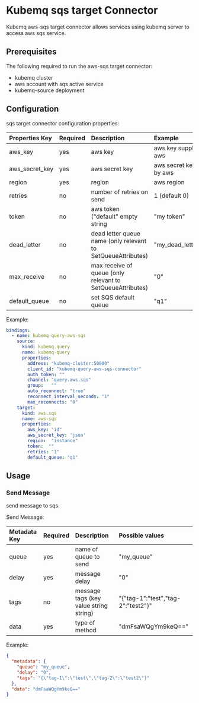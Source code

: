# Kubemq sqs target Connector

Kubemq aws-sqs target connector allows services using kubemq server to access aws sqs service.

## Prerequisites
The following required to run the aws-sqs target connector:

- kubemq cluster
- aws account with sqs active service
- kubemq-source deployment

## Configuration

sqs target connector configuration properties:

| Properties Key | Required | Description                                                       | Example                     |
|:---------------|:---------|:------------------------------------------------------------------|:----------------------------|
| aws_key        | yes      | aws key                                                           | aws key supplied by aws         |
| aws_secret_key | yes      | aws secret key                                                    | aws secret key supplied by aws  |
| region         | yes      | region                                                            | aws region                      |
| retries        | no       | number of retries on send                                         | 1 (default 0)                   |
| token          | no       | aws token ("default" empty string                                 | "my token"                      |
| dead_letter    | no       | dead letter queue name (only relevant to SetQueueAttributes)      | "my_dead_letter_queue"          |
| max_receive    | no       | max receive of queue (only relevant to SetQueueAttributes)        | "0"                              |
| default_queue    | no       | set SQS default queue        | "q1"                              |


Example:

```yaml
bindings:
  - name: kubemq-query-aws-sqs
    source:
      kind: kubemq.query
      name: kubemq-query
      properties:
        address: "kubemq-cluster:50000"
        client_id: "kubemq-query-aws-sqs-connector"
        auth_token: ""
        channel: "query.aws.sqs"
        group:   ""
        auto_reconnect: "true"
        reconnect_interval_seconds: "1"
        max_reconnects: "0"
    target:
      kind: aws.sqs
      name: aws-sqs
      properties:
        aws_key: "id"
        aws_secret_key: 'json'
        region:  "instance"
        token:  ""
        retries: "1"
        default_queue: "q1"
```

## Usage

### Send Message

send message to sqs.

Send Message:

| Metadata Key      | Required | Description                             | Possible values                            |
|:------------------|:---------|:----------------------------------------|:-------------------------------------------|
| queue             | yes      | name of queue to send                   | "my_queue"                           |
| delay             | yes      | message delay                           | "0"                                  |
| tags              | no       | message tags (key value string string)  | "{"tag-1":"test","tag-2":"test2"}"   |
| data              | yes      | type of method                          | "dmFsaWQgYm9keQ=="                        |


Example:

```json
{
  "metadata": {
    "queue": "my_queue",
    "delay": "0",
    "tags": "{\"tag-1\":\"test\",\"tag-2\":\"test2\"}"
  },
  "data": "dmFsaWQgYm9keQ=="
}
```



